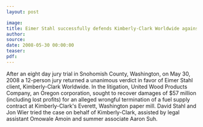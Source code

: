 ```yaml
---
layout: post

image:
title: Eimer Stahl successfully defends Kimberly-Clark Worldwide against $57 million lawsuit in front of Washington State jury
author:
source:
date: 2008-05-30 00:00:00
teaser:
pdf:
---
```

After an eight day jury trial in Snohomish County, Washington, on May 30, 2008 a 12-person jury returned a unanimous verdict in favor of Eimer Stahl client, Kimberly-Clark Worldwide.  In the litigation, United Wood Products Company, an Oregon corporation, sought to recover damages of $57 million (including lost profits) for an alleged wrongful termination of a fuel supply contract at Kimberly-Clark's Everett, Washington paper mill.  David Stahl and Jon Wier tried the case on behalf of Kimberly-Clark, assisted by legal assistant Omowale Amoin and summer associate Aaron Suh.
